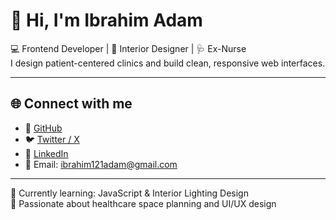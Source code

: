 # 👋 Hi, I'm Ibrahim Adam

💻 Frontend Developer | 🎨 Interior Designer | 🩺 Ex-Nurse  
I design patient-centered clinics and build clean, responsive web interfaces.

---

## 🌐 Connect with me

- 🔗 [GitHub](https://github.com/ibrahim121adam)
- 🐦 [Twitter / X](https://x.com/ibrahim121adam)
- 💼 [LinkedIn](https://linkedin.com/in/ibrahim121adam)
- 📧 Email: ibrahim121adam@gmail.com

---

🚀 Currently learning: JavaScript & Interior Lighting Design  
🎨 Passionate about healthcare space planning and UI/UX design
